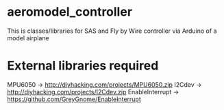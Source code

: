 # aeromodel_controller
This is classes/libraries for SAS and Fly by Wire controller via Arduino of a model airplane

# External libraries required
MPU6050 		-> http://diyhacking.com/projects/MPU6050.zip
I2Cdev  		-> http://diyhacking.com/projects/I2Cdev.zip
EnableInterrupt -> https://github.com/GreyGnome/EnableInterrupt
